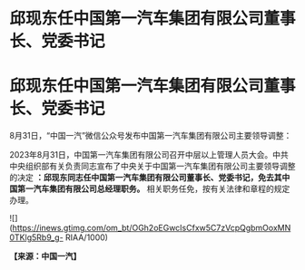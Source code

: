 # 邱现东任中国第一汽车集团有限公司董事长、党委书记

# 邱现东任中国第一汽车集团有限公司董事长、党委书记

8月31日，“中国一汽”微信公众号发布中国第一汽车集团有限公司主要领导调整：

2023年8月31日，中国第一汽车集团有限公司召开中层以上管理人员大会。中共中央组织部有关负责同志宣布了中央关于中国第一汽车集团有限公司主要领导调整的决定
**：邱现东同志任中国第一汽车集团有限公司董事长、党委书记，免去其中国第一汽车集团有限公司总经理职务。** 相关职务任免，按有关法律和章程的规定办理。

![](https://inews.gtimg.com/om_bt/OGh2oEGwcIsCfxw5C7zVcpQgbmOoxMN0TKlg5Rb9_g-
RIAA/1000)

**【来源：中国一汽】**

